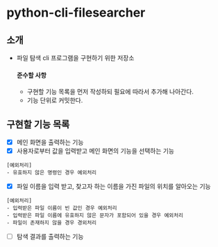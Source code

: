 # python-cli-filesearcher

## 소개

- 파일 탐색 cli 프로그램을 구현하기 위한 저장소
    #### 준수할 사항
  - 구현할 기능 목록을 먼저 작성하되 필요에 따라서 추가해 나아간다.
  - 기능 단위로 커밋한다.
## 구현할 기능 목록

- [x] 메인 화면을 출력하는 기능
- [x] 사용자로부터 값을 입력받고 메인 화면의 기능을 선택하는 기능
```
[예외처리]
- 유효하지 않은 명령인 경우 예외처리
```
- [x] 파일 이름을 입력 받고, 찾고자 하는 이름을 가진 파일의 위치를 알아오는 기능
```
[예외처리]
- 입력받은 파일 이름이 빈 값인 경우 예외처리
- 입력받은 파일 이름에 유효하지 않은 문자가 포함되어 있을 경우 예외처리
- 파일이 존재하지 않을 경우 경외처리
```
- [ ] 탐색 결과를 출력하는 기능